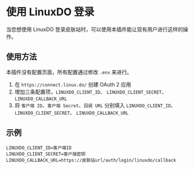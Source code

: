 # 使用 LinuxDO 登录

当您想使用 LinuxDO 登录皮肤站时，可以使用本插件能让现有用户进行这样的操作。

## 使用方法

本插件没有配置页面，所有配置通过修改 `.env` 来进行。

1. 在 `https://connect.linux.do/` 创建 OAuth 2 应用
2. 增加三条配置项，`LINUXDO_CLIENT_ID`、 `LINUXDO_CLIENT_SECRET`、 `LINUXDO_CALLBACK_URL`
3. 将 `客户端 ID`、`客户端 Secret`、`回调 URL` 分别填入  `LINUXDO_CLIENT_ID`、 `LINUXDO_CLIENT_SECRET`、 `LINUXDO_CALLBACK_URL`

## 示例

```plaintext
LINUXDO_CLIENT_ID=客户端ID
LINUXDO_CLIENT_SECRET=客户端密钥
LINUXDO_CALLBACK_URL=https://皮肤站url/auth/login/linuxdo/callback
```
